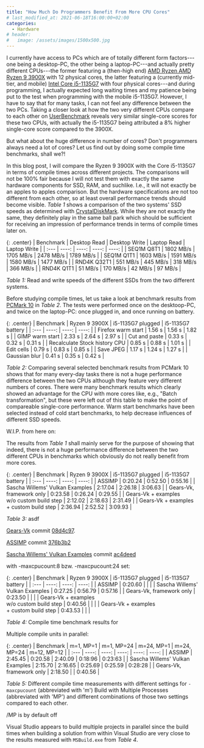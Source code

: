 ```yaml
---
title: "How Much Do Programmers Benefit From More CPU Cores"
# last_modified_at: 2021-06-18T16:00:00+02:00
categories:
  - Hardware
# header:
#   image: /assets/images/1500x500.jpg
---
```


I currently have access to PCs which are of totally different form factors---one being a desktop-PC, the other being a laptop-PC---and actually pretty different CPUs---the former featuring a (then-high end) [AMD Ryzen AMD Ryzen 9 3900X](https://www.amd.com/en/products/cpu/amd-ryzen-9-3900x) with 12 physical cores, the latter featuring a (currently mid-tier, and mobile) [Intel Core i5-1135G7](https://ark.intel.com/content/www/us/en/ark/products/208658/intel-core-i5-1135g7-processor-8m-cache-up-to-4-20-ghz.html) with four physical cores---and during programming, I actually expected long waiting times and my patience being put to the test when programming with the mobile i5-1135G7. However, I have to say that for many tasks, I can not feel any difference between the two PCs.
Taking a closer look at how the two very different CPUs compare to each other on [UserBenchmark](https://cpu.userbenchmark.com/Compare/Intel-Core-i5-1135G7-vs-AMD-Ryzen-9-3900X/m1286124vs4044) reveals very similar single-core scores for these two CPUs, with actually the i5-1135G7 being attributed a 8% higher single-core score compared to the 3900X. 

But what about the huge difference in number of cores? Don't programmers always need a lot of cores? Let us find out by doing some compile time benchmarks, shall we?!

In this blog post, I will compare the Ryzen 9 3900X with the Core i5-1135G7 in terms of compile times across different projects. The comparisons will not be 100% fair because I will not test them with exactly the same hardware components for SSD, RAM, and suchlike. I.e., it will not exactly be an apples to apples comparison. But the hardware specifications are not too different from each other, so at least overall performance trends should become visible. _Table 1_ shows a comparison of the two systems' SSD speeds as determined with [CrystalDiskMark](https://crystalmark.info). While they are not exactly the same, they definitely play in the same ball park which should be sufficient for receiving an impression of performance trends in terms of compile times later on.

{: .center}
| Benchmark            | Desktop Read | Desktop Write | Laptop Read | Laptop Write | 
| :---                 |       ----: |        ----: |       ----: |        ----: |
| SEQ1M Q8T1           | 1802 MB/s   | 1705 MB/s    | 2478 MB/s   | 1789 MB/s    |
| SEQ1M Q1T1           | 1603 MB/s   | 1591 MB/s    | 1580 MB/s   | 1477 MB/s    |
| RND4K Q32T1          | 551  MB/s   | 445  MB/s    | 318  MB/s   |  366 MB/s    |
| RND4K Q1T1           | 51   MB/s   | 170  MB/s    | 42   MB/s   |   97 MB/s    |

_Table 1:_ Read and write speeds of the different SSDs from the two different systems.

Before studying compile times, let us take a look at benchmark results from [PCMark 10](https://benchmarks.ul.com/pcmark10) in _Table 2_. The tests were performed once on the desktoop-PC, and twice on the laptop-PC: once plugged in, and once running on battery.

{: .center}
| Benchmark            | Ryzen 9 3900X | i5-1135G7 plugged | i5-1135G7 battery |
| :---                 |         ----: |             ----: |             ----: |
| Firefox warm start   | 1.56 s        | 1.56 s          |  1.82 s             |
| GIMP warm start      | 2.33 s        | 2.64 s          |  2.97 s             |
| Cut and paste        | 0.33 s        | 0.32 s          |  0.31 s             |
| Recalculate Stock history CPU | 0.85 s  | 0.88 s       |  1.01 s             |
| Edit cells              | 0.79 s     |  0.83 s         |  0.85 s             |
| Save JPEG            | 1.17 s        | 1.24 s          | 1.27 s              |
| Gaussian blur        | 0.41 s        | 0.35 s       |  0.42 s             |

_Table 2:_ Comparing several selected benchmark results from PCMark 10 shows that for many every-day tasks there is not a huge performance difference between the two CPUs although they feature very different numbers of cores. There were many benchmark results which clearly showed an advantage for the CPU with more cores like, e.g., "Batch transformation", but these were left out of this table to make the point of compareable single-core performance. Warm start benchmarks have been selected instead of cold start benchmarks, to help decrease influences of different SSD speeds.

W.I.P. from here on:

The results from _Table 1_ shall mainly serve for the purpose of showing that indeed, there is not a huge performance difference between the two different CPUs in benchmarks which obviously do not really benefit from more cores. 

{: .center}
| Benchmark            | Ryzen 9 3900X | i5-1135G7 plugged | i5-1135G7 battery |
| :---                 |         ----: |             ----: |             ----: |
| ASSIMP                                    | 0:20.24    | 0:52.50       | 0:55.16        |
| Sascha Willems' Vulkan Examples           | 2:17.04    | 2:26.18       | 3:06.63        |
| Gears-Vk, framework only                  | 0:23.58    | 0:26.24       | 0:29.55        |
| Gears-Vk + examples <br/> w/o custom build step | 2:12.02    | 2:18.63       | 2:31.49        |
| Gears-Vk + examples  <br/> + custom build step   | 2:36.94    | 2:52.52       | 3:09.93        |

_Table 3:_ asdf

[Gears-Vk](https://github.com/cg-tuwien/Gears-Vk) commit [08d4c97](https://github.com/cg-tuwien/Gears-Vk/commit/08d4c972944568e47b614bf99f16185563aea085).

[ASSIMP](https://github.com/assimp/assimp) commit [376b3b2](https://github.com/assimp/assimp/commit/376b3b2eff1a7b18d1ab5de0ae1d4e7901d944c5)

[Sascha Willems' Vulkan Examples](https://github.com/SaschaWillems/Vulkan) commit [ac4deed](https://github.com/SaschaWillems/Vulkan/commit/ac4deedd0c46df5c2a26f6ee180df1e6eddedc52)

with -maxcpucount:8 bzw. -maxcpucount:24 set:

{: .center}
| Benchmark            | Ryzen 9 3900X | i5-1135G7 plugged | i5-1135G7 battery |
| :---                 |         ----: |             ----: |             ----: |
| ASSIMP                                    | 0:20.60    |               |                |
| Sascha Willems' Vulkan Examples           | 0:27.25    | 0:56.79       | 0:57.16        |
| Gears-Vk, framework only                  | 0:23.50    |               |                |
| Gears-Vk + examples <br/> w/o custom build step  | 0:40.56 |               |                |
| Gears-Vk + examples  <br/> + custom build step   | 0:43.53 |               |                |

_Table 4:_ Compile time benchmark results for 

Multiple compile units in parallel:

{: .center}
| Benchmark                        | m=1, MP=1  | m=1, MP=24 | m=24, MP=1 | m=24, MP=24 | m=12, MP=12 |
| :---                             |      ----: |      ----: |      ----: |       ----: |       ----: |
| ASSIMP                           |  2:45.45   | 0:20.58    | 2:40.09    | 0:18:96     | 0:23:63     |
| Sascha Willems' Vulkan Examples  |  2:15.70   | 2:16.65    | 0:25.69    | 0:25.59     | 0:28:28     |
| Gears-Vk, framework only         |  2:18.50   |            | 0:40.56    |

_Table 5:_ Different compile time measurements with different settings for `-maxcpucount` (abbreviated with 'm') Build with Multiple Processes (abbreviated with 'MP') and different combinations of those two settings compared to each other.

/MP is by default off

Visual Studio appears to build multiple projects in parallel since the build times when building a solution from within Visual Studio are very close to the results measured with `MSBuild.exe` from _Table 4_.
